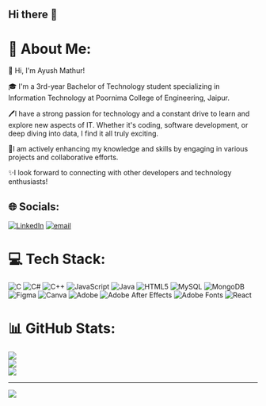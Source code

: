## Hi there 👋

# 💫 About Me:
👋 Hi, I'm Ayush Mathur!

🎓 I'm a 3rd-year Bachelor of Technology student specializing in Information Technology at Poornima College of Engineering, Jaipur.

🖊I have a strong passion for technology and a constant drive to learn and explore new aspects of IT. Whether it's coding, software development, or deep diving into data, I find it all truly exciting.

📗I am actively enhancing my knowledge and skills by engaging in various projects and collaborative efforts.

✨I look forward to connecting with other developers and technology enthusiasts!



## 🌐 Socials:
[![LinkedIn](https://img.shields.io/badge/LinkedIn-%230077B5.svg?logo=linkedin&logoColor=white)](https://linkedin.com/in/in/ayush-mathur) [![email](https://img.shields.io/badge/Email-D14836?logo=gmail&logoColor=white)](mailto:ayushmathur2021@gmail.com) 

# 💻 Tech Stack:
![C](https://img.shields.io/badge/c-%2300599C.svg?style=for-the-badge&logo=c&logoColor=white) ![C#](https://img.shields.io/badge/c%23-%23239120.svg?style=for-the-badge&logo=csharp&logoColor=white) ![C++](https://img.shields.io/badge/c++-%2300599C.svg?style=for-the-badge&logo=c%2B%2B&logoColor=white) ![JavaScript](https://img.shields.io/badge/javascript-%23323330.svg?style=for-the-badge&logo=javascript&logoColor=%23F7DF1E) ![Java](https://img.shields.io/badge/java-%23ED8B00.svg?style=for-the-badge&logo=openjdk&logoColor=white) ![HTML5](https://img.shields.io/badge/html5-%23E34F26.svg?style=for-the-badge&logo=html5&logoColor=white) ![MySQL](https://img.shields.io/badge/mysql-4479A1.svg?style=for-the-badge&logo=mysql&logoColor=white) ![MongoDB](https://img.shields.io/badge/MongoDB-%234ea94b.svg?style=for-the-badge&logo=mongodb&logoColor=white) ![Figma](https://img.shields.io/badge/figma-%23F24E1E.svg?style=for-the-badge&logo=figma&logoColor=white) ![Canva](https://img.shields.io/badge/Canva-%2300C4CC.svg?style=for-the-badge&logo=Canva&logoColor=white) ![Adobe](https://img.shields.io/badge/adobe-%23FF0000.svg?style=for-the-badge&logo=adobe&logoColor=white) ![Adobe After Effects](https://img.shields.io/badge/Adobe%20After%20Effects-9999FF.svg?style=for-the-badge&logo=Adobe%20After%20Effects&logoColor=white) ![Adobe Fonts](https://img.shields.io/badge/Adobe%20Fonts-000B1D.svg?style=for-the-badge&logo=Adobe%20Fonts&logoColor=white) ![React](https://img.shields.io/badge/react-%2320232a.svg?style=for-the-badge&logo=react&logoColor=%2361DAFB)
# 📊 GitHub Stats:
![](https://github-readme-stats.vercel.app/api?username=Ayush056github&theme=dark&hide_border=false&include_all_commits=false&count_private=false)<br/>
![](https://nirzak-streak-stats.vercel.app/?user=Ayush056github&theme=dark&hide_border=false)<br/>
![](https://github-readme-stats.vercel.app/api/top-langs/?username=Ayush056github&theme=dark&hide_border=false&include_all_commits=false&count_private=false&layout=compact)

---
[![](https://visitcount.itsvg.in/api?id=Ayush056github&icon=0&color=0)](https://visitcount.itsvg.in)

<!-- Proudly created with GPRM ( https://gprm.itsvg.in ) -->
